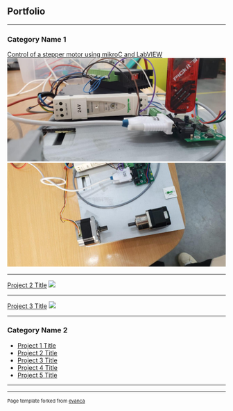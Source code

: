 ## Portfolio

---

### Category Name 1 

[Control of a stepper motor using mikroC and LabVIEW](/sample_page)
<img src="images/369060992_302935746039133_3171780958391083808_n.jpg?raw=true"/>
<img src="images/405319688_3084135358398208_3941317257222434373_n.jpg?raw=true"/>

---
[Project 2 Title](/pdf/sample_presentation.pdf)
<img src="images/dummy_thumbnail.jpg?raw=true"/>

---
[Project 3 Title](http://example.com/)
<img src="images/dummy_thumbnail.jpg?raw=true"/>

---

### Category Name 2

- [Project 1 Title](http://example.com/)
- [Project 2 Title](http://example.com/)
- [Project 3 Title](http://example.com/)
- [Project 4 Title](http://example.com/)
- [Project 5 Title](http://example.com/)

---




---
<p style="font-size:11px">Page template forked from <a href="https://github.com/evanca/quick-portfolio">evanca</a></p>
<!-- Remove above link if you don't want to attibute -->
